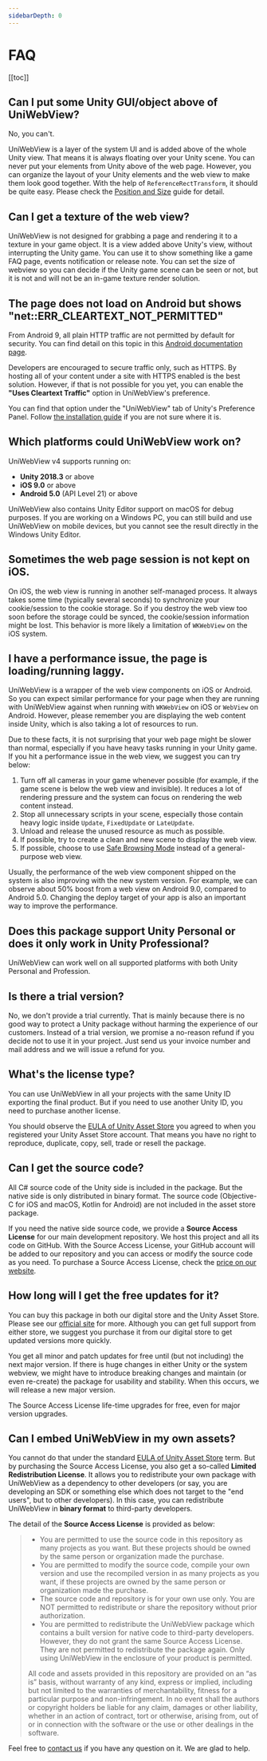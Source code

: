 ```yaml
---
sidebarDepth: 0
---
```


# FAQ

[[toc]]

## Can I put some Unity GUI/object above of UniWebView?

No, you can't.

UniWebView is a layer of the system UI and is added above of the whole Unity view. That means it is always floating over your Unity scene. You can never put your elements from Unity above of the web page. However, you can organize the layout of your Unity elements and the web view to make them look good together. With the help of `ReferenceRectTransform`, it should be quite easy. Please check the [Position and Size](./position-and-size.md) guide for detail.

## Can I get a texture of the web view?

UniWebView is not designed for grabbing a page and rendering it to a texture in your game object. It is a view added above Unity's view, without interrupting the Unity game. You can use it to show something like a game FAQ page, events notification or release note. You can set the size of webview so you can decide if the Unity game scene can be seen or not, but it is not and will not be an in-game texture render solution.

## The page does not load on Android but shows "net::ERR_CLEARTEXT_NOT_PERMITTED"

From Android 9, all plain HTTP traffic are not permitted by default for security. You can find detail on this topic in this [Android documentation page](https://developer.android.com/training/articles/security-config).

Developers are encouraged to secure traffic only, such as HTTPS. By hosting all of your content under a site with HTTPS enabled is the best solution. However, if that is not possible for you yet, you can enable the **"Uses Cleartext Traffic"** option in UniWebView's preference.

You can find that option under the "UniWebView" tab of Unity's Preference Panel. Follow [the installation guide](installation.md#importing-package) if you are not sure where it is.

## Which platforms could UniWebView work on?

UniWebView v4 supports running on:

- **Unity 2018.3** or above
- **iOS 9.0** or above
- **Android 5.0** (API Level 21) or above

UniWebView also contains Unity Editor support on macOS for debug purposes. If you are working on a Windows PC, you can still build and use UniWebView on mobile devices, but you cannot see the result directly in the Windows Unity Editor.

## Sometimes the web page session is not kept on iOS.

On iOS, the web view is running in another self-managed process. It always takes some time (typically several seconds) to synchronize your cookie/session to the cookie storage. So if you destroy the web view too soon before the storage could be synced, the cookie/session information might be lost. This behavior is more likely a limitation of `WKWebView` on the iOS system.

## I have a performance issue, the page is loading/running laggy.

UniWebView is a wrapper of the web view components on iOS or Android. So you can expect similar performance for your page when they are running with UniWebView against when running with `WKWebView` on iOS or `WebView` on Android. However, please remember you are displaying the web content inside Unity, which is also taking a lot of resources to run.

Due to these facts, it is not surprising that your web page might be slower than normal, especially if you have heavy tasks running in your Unity game. If you hit a performance issue in the web view, we suggest you can try below:

1. Turn off all cameras in your game whenever possible (for example, if the game scene is below the web view and invisible). It reduces a lot of rendering pressure and the system can focus on rendering the web content instead.
2. Stop all unnecessary scripts in your scene, especially those contain heavy logic inside `Update`, `FixedUpdate` or `LateUpdate`.
3. Unload and release the unused resource as much as possible.
4. If possible, try to create a clean and new scene to display the web view.
5. If possible, choose to use [Safe Browsing Mode](./safe-browsing.md) instead of a general-purpose web view.

Usually, the performance of the web view component shipped on the system is also improving with the new system version. For example, we can observe about 50% boost from a web view on Android 9.0, compared to Android 5.0. Changing the deploy target of your app is also an important way to improve the performance.

## Does this package support Unity Personal or does it only work in Unity Professional?

UniWebView can work well on all supported platforms with both Unity Personal and Profession.

## Is there a trial version?

No, we don't provide a trial currently. That is mainly because there is no good way to protect a Unity package without harming the experience of our customers. Instead of a trial version, we promise a no-reason refund if you decide not to use it in your project. Just send us your invoice number and mail address and we will issue a refund for you.

## What's the license type?

You can use UniWebView in all your projects with the same Unity ID exporting the final product. But if you need to use another Unity ID, you need to purchase another license.

You should observe the [EULA of Unity Asset Store](https://unity3d.com/company/legal/as_terms) you agreed to when you registered your Unity Asset Store account. That means you have no right to reproduce, duplicate, copy, sell, trade or resell the package.

## Can I get the source code?

All C# source code of the Unity side is included in the package. But the native side is only distributed in binary format. The source code (Objective-C for iOS and macOS, Kotlin for Android) are not included in the asset store package.

If you need the native side source code, we provide a **Source Access License** for our main development repository. We host this project and all its code on GitHub. With the Source Access License, your GitHub account will be added to our repository and you can access or modify the source code as you need. To purchase a Source Access License, check the [price on our website](https://uniwebview.com/#prices).

## How long will I get the free updates for it?

You can buy this package in both our digital store and the Unity Asset Store. Please see our [official site](https://uniwebview.com/#prices) for more. Although you can get full support from either store, we suggest you purchase it from our digital store to get updated versions more quickly.

You get all minor and patch updates for free until (but not including) the next major version. If there is huge changes in either Unity or the system webview, we might have to introduce breaking changes and maintain (or even re-create) the package for usability and stability. When this occurs, we will release a new major version.

The Source Access License life-time upgrades for free, even for major version upgrades.

## Can I embed UniWebView in my own assets?

You cannot do that under the standard [EULA of Unity Asset Store](https://unity3d.com/company/legal/as_terms) term. But by purchasing the Source Access License, you also get a so-called **Limited Redistribution License**. It allows you to redistribute your own package with UniWebView as a dependency to other developers (or say, you are developing an SDK or something else which does not target to the "end users", but to other developers). In this case, you can redistribute UniWebView in **binary format** to third-party developers.

The detail of the **Source Access License** is provided as below:

> - You are permitted to use the source code in this repository as many projects as you want. But these projects should be owned by the same
>   person or organization made the purchase.
> - You are permitted to modify the source code, compile your own version and use the recompiled version in as many projects as
>   you want, if these projects are owned by the same person or organization made the purchase.
> - The source code and repository is for your own use only. You are NOT permitted to redistribute or share the repository without prior
>   authorization.
> - You are permitted to redistribute the UniWebView package which contains a built version for native code to third-party developers. However, they do not
>   grant the same Source Access License. They are not permitted to redistribute the package again. Only using UniWebView in the enclosure of your product is
>   permitted.
>
> All code and assets provided in this repository are provided on an “as is” basis, without warranty of any kind, express or implied,
> including but not limited to the warranties of merchantability, fitness for a particular purpose and non-infringement. In no
> event shall the authors or copyright holders be liable for any claim, damages or other liability, whether in an action of
> contract, tort or otherwise, arising from, out of or in connection with the software or the use or other dealings in the software.

Feel free to [contact us](https://onevcat.atlassian.net/servicedesk/customer/portal/2/group/2/create/10011) if you have any question on it. We are glad to help.
